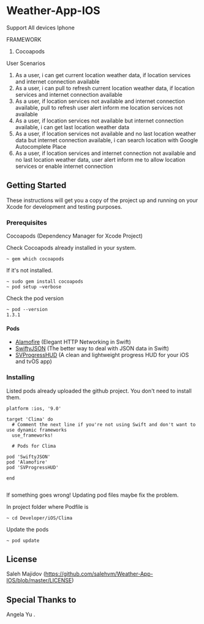 # Weather-App-IOS
Support All devices Iphone


FRAMEWORK 
1) Cocoapods


User Scenarios

1) As a user, i can get current location weather data, if location services and internet connection available
2) As a user, i can pull to refresh current location weather data, if location services and internet connection available
3) As a user, if location services not available and internet connection available, pull to refresh user alert inform me location services not available
4) As a user, if location services not available but internet connection available, i can get last location weather data
5) As a user, if location services not available and no last location weather data but internet connection available, i can search location with Google Autocomplete Place
6) As a user, if location services and internet connection not available and no last location weather data, user alert inform me to allow location services or enable internet connection


## Getting Started

These instructions will get you a copy of the project up and running on your Xcode for development and testing purposes.

### Prerequisites

Cocoapods (Dependency Manager for Xcode Project)

Check Cocoapods already installed in your system.

```
~ gem which cocoapods
```

If it's not installed.

```
~ sudo gem install cocoapods
~ pod setup —verbose
```

Check the pod version

```
~ pod --version
1.3.1
```

#### Pods

* [Alamofire](https://github.com/Alamofire/Alamofire) (Elegant HTTP Networking in Swift)
* [SwiftyJSON](https://github.com/SwiftyJSON/SwiftyJSON) (The better way to deal with JSON data in Swift)
* [SVProgressHUD](https://github.com/SVProgressHUD/SVProgressHUD) (A clean and lightweight progress HUD for your iOS and tvOS app)

### Installing

Listed pods already uploaded the github project. You don't need to install them.

```
platform :ios, '9.0'

target 'Clima' do
  # Comment the next line if you're not using Swift and don't want to use dynamic frameworks
  use_frameworks!

  # Pods for Clima

pod 'SwiftyJSON'
pod 'Alamofire'
pod 'SVProgressHUD'

end


```

If something goes wrong! Updating pod files maybe fix the problem.

In project folder where Podfile is

```
~ cd Developer/iOS/Clima
```


Update  the pods
```
~ pod update
```

## License
Saleh Majidov (https://github.com/salehvm/Weather-App-IOS/blob/master/LICENSE)

## Special Thanks to

Angela Yu . 
